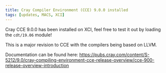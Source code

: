```yaml
---
title: Cray Compiler Environment (CCE) 9.0.0 installed
tags: [updates, MACS, XCI]
---
```


Cray CCE 9.0.0 has been installed on XCI, feel free to test it out by loading the `cdt/19.06` module!

This is a major revision to CCE with the compilers being based on LLVM.

Documentation can be found here: <https://pubs.cray.com/content/S-5212/9.0/cray-compiling-environment-cce-release-overview/cce-900-release-overview-introduction>
